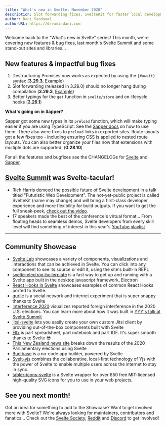 ```yaml
---
title: "What's new in Svelte: November 2020"
description: Slot forwarding fixes, SvelteKit for faster local development, and more from Svelte Summit
author: Dani Sandoval
authorURL: https://dreamindani.com
---
```


Welcome back to the "What's new in Svelte" series! This month, we're covering new features & bug fixes, last month's Svelte Summit and some stand-out sites and libraries...

## New features & impactful bug fixes

1. Destructuring Promises now works as expected by using the `{#await}` syntax
   (**3.29.3**, [Example](https://svelte.dev/repl/3fd4e2cecfa14d629961478f1dac2445?version=3.29.3))
2. Slot forwarding (released in 3.29.0) should no longer hang during compilation (**3.29.3**, [Example](https://svelte.dev/repl/29959e70103f4868a6525c0734934936?version=3.29.3))
3. Better typings for the `get` function in `svelte/store` and on lifecycle hooks (**3.29.1**)

**What's going on in Sapper?**

Sapper got some new types in its `preload` function, which will make typing easier if you are using TypeScript. See the [Sapper docs](https://sapper.svelte.dev/docs#Typing_the_function) on how to use them. There also were fixes to `preload` links in exported sites. Route layouts got a few fixes too - including ensuring CSS is applied to nested route layouts. You can also better organize your files now that extensions with multiple dots are supported. (**0.28.10**)

For all the features and bugfixes see the CHANGELOGs for [Svelte](https://github.com/sveltejs/svelte/blob/master/CHANGELOG.md) and [Sapper](https://github.com/sveltejs/sapper/blob/master/CHANGELOG.md).

## [Svelte Summit](https://sveltesummit.com/) was Svelte-tacular!

- Rich Harris demoed the possible future of Svelte development in a talk titled "Futuristic Web Development". The not-yet-public project is called SvelteKit (name may change) and will bring a first-class developer experience and more flexibility for build outputs. If you want to get the full sneak-peek, [check out the video](https://www.youtube.com/watch?v=qSfdtmcZ4d0).
- 17 speakers made the best of the conference's virtual format... From floating heads to seamless demos, Svelte developers from every skill level will find something of interest in this year's [YouTube playlist](https://www.youtube.com/playlist?list=PL8bMgX1kyZThM1sbYCoWdTcpiYysJsSeu)

---

## Community Showcase

- [Svelte Lab](https://sveltelab.app/) showcases a variety of components, visualizations and interactions that can be achieved in Svelte. You can click into any component to see its source or edit it, using the site's built-in REPL
- [svelte-electron-boilerplate](https://github.com/hjalmar/svelte-electron-boilerplate) is a fast way to get up and running with a Svelte app built in the desktop javascript framework, Electron
- [React Hooks in Svelte](https://github.com/joshnuss/react-hooks-in-svelte) showcases examples of common React Hooks ported to Svelte.
- [gurlic](https://gurlic.com/) is a social network and internet experiment that is super snappy thanks to Svelte
- [Interference 2020](https://interference2020.org/) visualizes reported foreign interference in the 2020 U.S. elections. You can learn more about how it was built in [YYY's talk at Svelte Summit]()
- [jitsi-svelte](https://github.com/relm-us/jitsi-svelte) lets you easily create your own custom Jitsi client by providing out-of-the-box components built with Svelte
- [Ellx](https://ellx.io/) is part spreadsheet, part notebook and part IDE. It's super smooth thanks to Svelte 😎
- [This New Zealand news site](https://www.nzherald.co.nz/nz/election-2020-latest-results-party-vote-electorate-vote-and-full-data/5CFVO4ENKNQDE3SICRRNPU5GZM/) breaks down the results of the 2020 Parliamentary elections using Svelte
- [Budibase](https://github.com/Budibase/budibase) is a no-code app builder, powered by Svelte
- [Svelt-yjs](https://github.com/relm-us/svelt-yjs) combines the collaborative, local-first technology of Yjs with the power of Svelte to enable multiple users across the internet to stay in sync.
- [tabler-icons-svelte](https://github.com/benflap/tabler-icons-svelte) is a Svelte wrapper for over 850 free MIT-licensed high-quality SVG icons for you to use in your web projects.

## See you next month!

Got an idea for something to add to the Showcase? Want to get involved more with Svelte? We're always looking for maintainers, contributors and fanatics... Check out the [Svelte Society](https://sveltesociety.dev/), [Reddit](https://www.reddit.com/r/sveltejs/) and [Discord](https://discord.com/invite/yy75DKs) to get involved!

